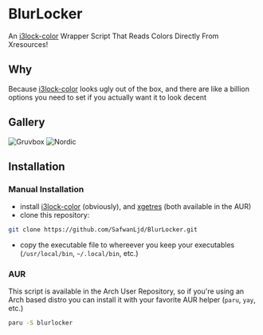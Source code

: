 # BlurLocker
An [i3lock-color](https://github.com/Raymo111/i3lock-color) Wrapper Script That Reads Colors Directly From Xresources!

## Why
Because [i3lock-color](https://github.com/Raymo111/i3lock-color) looks ugly out of the box, and there are like a billion options you need to set if you actually want it to look decent

## Gallery
![Gruvbox](https://i.imgur.com/Klc78j5.png)
![Nordic](https://i.imgur.com/lfUCcnW.png)

## Installation

### Manual Installation
* install [i3lock-color](https://github.com/Raymo111/i3lock-color) (obviously), and [xgetres](https://github.com/tamirzb/xgetres) (both available in the AUR)
* clone this repository:
```bash
git clone https://github.com/SafwanLjd/BlurLocker.git
```
* copy the executable file to whereever you keep your executables (`/usr/local/bin`, `~/.local/bin`, etc.)


### AUR
This script is available in the Arch User Repository, so if you're using an Arch based distro you can install it with your favorite AUR helper (`paru`, `yay`, etc.)
```bash
paru -S blurlocker
```
